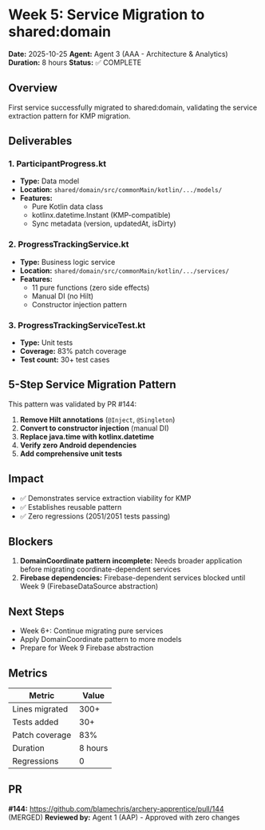 # Week 5: Service Migration to shared:domain

**Date:** 2025-10-25
**Agent:** Agent 3 (AAA - Architecture & Analytics)
**Duration:** 8 hours
**Status:** ✅ COMPLETE

## Overview

First service successfully migrated to shared:domain, validating the service extraction pattern for KMP migration.

## Deliverables

### 1. ParticipantProgress.kt
- **Type:** Data model
- **Location:** `shared/domain/src/commonMain/kotlin/.../models/`
- **Features:**
  - Pure Kotlin data class
  - kotlinx.datetime.Instant (KMP-compatible)
  - Sync metadata (version, updatedAt, isDirty)

### 2. ProgressTrackingService.kt
- **Type:** Business logic service
- **Location:** `shared/domain/src/commonMain/kotlin/.../services/`
- **Features:**
  - 11 pure functions (zero side effects)
  - Manual DI (no Hilt)
  - Constructor injection pattern

### 3. ProgressTrackingServiceTest.kt
- **Type:** Unit tests
- **Coverage:** 83% patch coverage
- **Test count:** 30+ test cases

## 5-Step Service Migration Pattern

This pattern was validated by PR #144:

1. **Remove Hilt annotations** (`@Inject`, `@Singleton`)
2. **Convert to constructor injection** (manual DI)
3. **Replace java.time with kotlinx.datetime**
4. **Verify zero Android dependencies**
5. **Add comprehensive unit tests**

## Impact

- ✅ Demonstrates service extraction viability for KMP
- ✅ Establishes reusable pattern
- ✅ Zero regressions (2051/2051 tests passing)

## Blockers

1. **DomainCoordinate pattern incomplete:** Needs broader application before migrating coordinate-dependent services
2. **Firebase dependencies:** Firebase-dependent services blocked until Week 9 (FirebaseDataSource abstraction)

## Next Steps

- Week 6+: Continue migrating pure services
- Apply DomainCoordinate pattern to more models
- Prepare for Week 9 Firebase abstraction

## Metrics

| Metric | Value |
|--------|-------|
| Lines migrated | 300+ |
| Tests added | 30+ |
| Patch coverage | 83% |
| Duration | 8 hours |
| Regressions | 0 |

## PR

**#144:** https://github.com/blamechris/archery-apprentice/pull/144 (MERGED)
**Reviewed by:** Agent 1 (AAP) - Approved with zero changes
